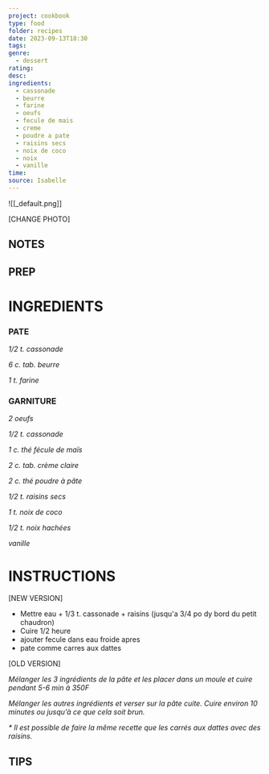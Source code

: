 ```yaml
---
project: cookbook
type: food
folder: recipes
date: 2023-09-13T18:30
tags: 
genre:
  - dessert
rating: 
desc: 
ingredients:
  - cassonade
  - beurre
  - farine
  - oeufs
  - fecule de mais
  - creme
  - poudre a pate
  - raisins secs
  - noix de coco
  - noix
  - vanille
time: 
source: Isabelle
---
```


![[_default.png]]

[CHANGE PHOTO]


## NOTES




## PREP


# INGREDIENTS

### PATE

_1/2 t. cassonade_

_6 c. tab. beurre_

_1 t. farine_


### GARNITURE

_2 oeufs_

_1/2 t. cassonade_

_1 c. thé fécule de maïs_

_2 c. tab. crème claire_

_2 c. thé poudre à pâte_

_1/2 t. raisins secs_

_1 t. noix de coco_

_1/2 t. noix hachées_

_vanille_



# INSTRUCTIONS

[NEW VERSION]

- Mettre eau + 1/3 t. cassonade + raisins (jusqu'a 3/4 po dy bord du petit chaudron)
- Cuire 1/2 heure
- ajouter fecule dans eau froide apres
- pate comme carres aux dattes

[OLD VERSION]

_Mélanger les 3 ingrédients de la pâte et les_
_placer dans un moule et cuire pendant 5-6_
_min à 350F_

_Mélanger les autres ingrédients et verser sur_
_la pâte cuite. Cuire environ 10 minutes ou jusqu’à_
_ce que cela soit brun._

_* Il est possible de faire la même recette que_
_les carrés aux dattes avec des raisins._




## TIPS



